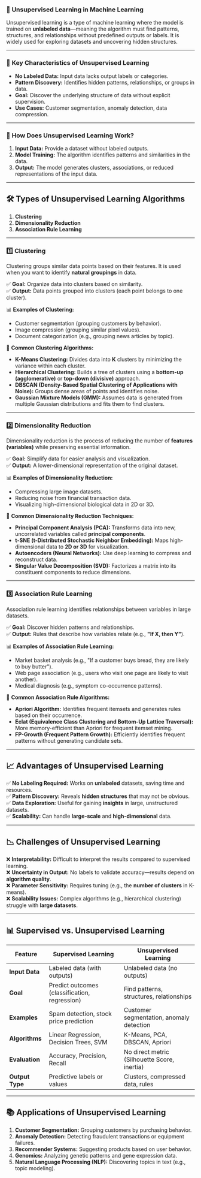 ### 🤖 **Unsupervised Learning in Machine Learning**  

Unsupervised learning is a type of machine learning where the model is trained on **unlabeled data**—meaning the algorithm must find patterns, structures, and relationships without predefined outputs or labels. It is widely used for exploring datasets and uncovering hidden structures.

---

### 📌 **Key Characteristics of Unsupervised Learning**  
- **No Labeled Data:** Input data lacks output labels or categories.  
- **Pattern Discovery:** Identifies hidden patterns, relationships, or groups in data.  
- **Goal:** Discover the underlying structure of data without explicit supervision.  
- **Use Cases:** Customer segmentation, anomaly detection, data compression.  

---

### 🧠 **How Does Unsupervised Learning Work?**  
1. **Input Data:** Provide a dataset without labeled outputs.  
2. **Model Training:** The algorithm identifies patterns and similarities in the data.  
3. **Output:** The model generates clusters, associations, or reduced representations of the input data.  

---

## 🛠️ **Types of Unsupervised Learning Algorithms**  

1. **Clustering**  
2. **Dimensionality Reduction**  
3. **Association Rule Learning**  

---

### 1️⃣ **Clustering**  
Clustering groups similar data points based on their features. It is used when you want to identify **natural groupings** in data.

✅ **Goal:** Organize data into clusters based on similarity.  
✅ **Output:** Data points grouped into clusters (each point belongs to one cluster).  

📊 **Examples of Clustering:**  
- Customer segmentation (grouping customers by behavior).  
- Image compression (grouping similar pixel values).  
- Document categorization (e.g., grouping news articles by topic).  

🔎 **Common Clustering Algorithms:**  
- **K-Means Clustering:** Divides data into **K** clusters by minimizing the variance within each cluster.  
- **Hierarchical Clustering:** Builds a tree of clusters using a **bottom-up (agglomerative)** or **top-down (divisive)** approach.  
- **DBSCAN (Density-Based Spatial Clustering of Applications with Noise):** Groups dense areas of points and identifies noise.  
- **Gaussian Mixture Models (GMM):** Assumes data is generated from multiple Gaussian distributions and fits them to find clusters.  

---

### 2️⃣ **Dimensionality Reduction**  
Dimensionality reduction is the process of reducing the number of **features (variables)** while preserving essential information.

✅ **Goal:** Simplify data for easier analysis and visualization.  
✅ **Output:** A lower-dimensional representation of the original dataset.  

📊 **Examples of Dimensionality Reduction:**  
- Compressing large image datasets.  
- Reducing noise from financial transaction data.  
- Visualizing high-dimensional biological data in 2D or 3D.  

🔎 **Common Dimensionality Reduction Techniques:**  
- **Principal Component Analysis (PCA):** Transforms data into new, uncorrelated variables called **principal components**.  
- **t-SNE (t-Distributed Stochastic Neighbor Embedding):** Maps high-dimensional data to **2D or 3D** for visualization.  
- **Autoencoders (Neural Networks):** Use deep learning to compress and reconstruct data.  
- **Singular Value Decomposition (SVD):** Factorizes a matrix into its constituent components to reduce dimensions.  

---

### 3️⃣ **Association Rule Learning**  
Association rule learning identifies relationships between variables in large datasets.

✅ **Goal:** Discover hidden patterns and relationships.  
✅ **Output:** Rules that describe how variables relate (e.g., **"If X, then Y"**).  

📊 **Examples of Association Rule Learning:**  
- Market basket analysis (e.g., "If a customer buys bread, they are likely to buy butter").  
- Web page association (e.g., users who visit one page are likely to visit another).  
- Medical diagnosis (e.g., symptom co-occurrence patterns).  

🔎 **Common Association Rule Algorithms:**  
- **Apriori Algorithm:** Identifies frequent itemsets and generates rules based on their occurrence.  
- **Eclat (Equivalence Class Clustering and Bottom-Up Lattice Traversal):** More memory-efficient than Apriori for frequent itemset mining.  
- **FP-Growth (Frequent Pattern Growth):** Efficiently identifies frequent patterns without generating candidate sets.  

---

## 📈 **Advantages of Unsupervised Learning**  

✅ **No Labeling Required:** Works on **unlabeled** datasets, saving time and resources.  
✅ **Pattern Discovery:** Reveals **hidden structures** that may not be obvious.  
✅ **Data Exploration:** Useful for gaining **insights** in large, unstructured datasets.  
✅ **Scalability:** Can handle **large-scale** and **high-dimensional** data.  

---

## 📉 **Challenges of Unsupervised Learning**  

❌ **Interpretability:** Difficult to interpret the results compared to supervised learning.  
❌ **Uncertainty in Output:** No labels to validate accuracy—results depend on **algorithm quality**.  
❌ **Parameter Sensitivity:** Requires tuning (e.g., the **number of clusters** in K-means).  
❌ **Scalability Issues:** Complex algorithms (e.g., hierarchical clustering) struggle with **large datasets**.  

---

## 📊 **Supervised vs. Unsupervised Learning**  

| Feature                 | Supervised Learning            | Unsupervised Learning             |
|-------------------------|--------------------------------|-----------------------------------|
| **Input Data**          | Labeled data (with outputs)    | Unlabeled data (no outputs)       |
| **Goal**               | Predict outcomes (classification, regression) | Find patterns, structures, relationships |
| **Examples**            | Spam detection, stock price prediction | Customer segmentation, anomaly detection |
| **Algorithms**         | Linear Regression, Decision Trees, SVM | K-Means, PCA, DBSCAN, Apriori    |
| **Evaluation**         | Accuracy, Precision, Recall     | No direct metric (Silhouette Score, inertia) |
| **Output Type**        | Predictive labels or values     | Clusters, compressed data, rules  |

---

## 📚 **Applications of Unsupervised Learning**  

1. **Customer Segmentation:** Grouping customers by purchasing behavior.  
2. **Anomaly Detection:** Detecting fraudulent transactions or equipment failures.  
3. **Recommender Systems:** Suggesting products based on user behavior.  
4. **Genomics:** Analyzing genetic patterns and gene expression data.  
5. **Natural Language Processing (NLP):** Discovering topics in text (e.g., topic modeling).  